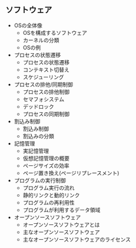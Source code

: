 ## ソフトウェア

- OSの全体像
  - OSを構成するソフトウェア
  - カーネルの分類
  - OSの例
- プロセスの状態遷移
  - プロセスの状態遷移
  - コンテキスト切替え
  - スケジューリング
- プロセスの排他/同期制御
  - プロセスの排他制御
  - セマフォシステム
  - デッドロック
  - プロセスの同期制御
- 割込み制御
  - 割込み制御
  - 割込みの分類
- 記憶管理
  - 実記憶管理
  - 仮想記憶管理の概要
  - ページサイズの効率
  - ページ置き換え(ページリプレースメント)
- プログラムの実行制御
  - プログラム実行の流れ
  - 静的リンクと動的リンク
  - プログラムの再利用性
  - プログラムが利用するデータ領域
- オープンソースソフトウェア
  - オープンソースソフトウェアとは
  - 主なオープンソースソフトウェア
  - 主なオープンソースソフトウェアのライセンス
